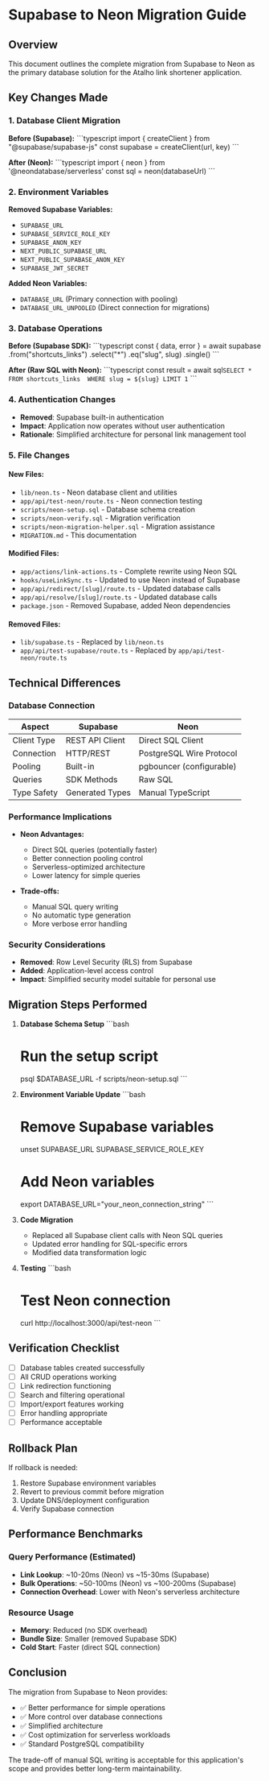 # Supabase to Neon Migration Guide

## Overview
This document outlines the complete migration from Supabase to Neon as the primary database solution for the Atalho link shortener application.

## Key Changes Made

### 1. Database Client Migration
**Before (Supabase):**
\`\`\`typescript
import { createClient } from "@supabase/supabase-js"
const supabase = createClient(url, key)
\`\`\`

**After (Neon):**
\`\`\`typescript
import { neon } from '@neondatabase/serverless'
const sql = neon(databaseUrl)
\`\`\`

### 2. Environment Variables

**Removed Supabase Variables:**
- `SUPABASE_URL`
- `SUPABASE_SERVICE_ROLE_KEY`
- `SUPABASE_ANON_KEY`
- `NEXT_PUBLIC_SUPABASE_URL`
- `NEXT_PUBLIC_SUPABASE_ANON_KEY`
- `SUPABASE_JWT_SECRET`

**Added Neon Variables:**
- `DATABASE_URL` (Primary connection with pooling)
- `DATABASE_URL_UNPOOLED` (Direct connection for migrations)

### 3. Database Operations

**Before (Supabase SDK):**
\`\`\`typescript
const { data, error } = await supabase
  .from("shortcuts_links")
  .select("*")
  .eq("slug", slug)
  .single()
\`\`\`

**After (Raw SQL with Neon):**
\`\`\`typescript
const result = await sql`
  SELECT * FROM shortcuts_links 
  WHERE slug = ${slug}
  LIMIT 1
`
\`\`\`

### 4. Authentication Changes
- **Removed**: Supabase built-in authentication
- **Impact**: Application now operates without user authentication
- **Rationale**: Simplified architecture for personal link management tool

### 5. File Changes

#### New Files:
- `lib/neon.ts` - Neon database client and utilities
- `app/api/test-neon/route.ts` - Neon connection testing
- `scripts/neon-setup.sql` - Database schema creation
- `scripts/neon-verify.sql` - Migration verification
- `scripts/neon-migration-helper.sql` - Migration assistance
- `MIGRATION.md` - This documentation

#### Modified Files:
- `app/actions/link-actions.ts` - Complete rewrite using Neon SQL
- `hooks/useLinkSync.ts` - Updated to use Neon instead of Supabase
- `app/api/redirect/[slug]/route.ts` - Updated database calls
- `app/api/resolve/[slug]/route.ts` - Updated database calls
- `package.json` - Removed Supabase, added Neon dependencies

#### Removed Files:
- `lib/supabase.ts` - Replaced by `lib/neon.ts`
- `app/api/test-supabase/route.ts` - Replaced by `app/api/test-neon/route.ts`

## Technical Differences

### Database Connection
| Aspect | Supabase | Neon |
|--------|----------|------|
| Client Type | REST API Client | Direct SQL Client |
| Connection | HTTP/REST | PostgreSQL Wire Protocol |
| Pooling | Built-in | pgbouncer (configurable) |
| Queries | SDK Methods | Raw SQL |
| Type Safety | Generated Types | Manual TypeScript |

### Performance Implications
- **Neon Advantages:**
  - Direct SQL queries (potentially faster)
  - Better connection pooling control
  - Serverless-optimized architecture
  - Lower latency for simple queries

- **Trade-offs:**
  - Manual SQL query writing
  - No automatic type generation
  - More verbose error handling

### Security Considerations
- **Removed**: Row Level Security (RLS) from Supabase
- **Added**: Application-level access control
- **Impact**: Simplified security model suitable for personal use

## Migration Steps Performed

1. **Database Schema Setup**
   \`\`\`bash
   # Run the setup script
   psql $DATABASE_URL -f scripts/neon-setup.sql
   \`\`\`

2. **Environment Variable Update**
   \`\`\`bash
   # Remove Supabase variables
   unset SUPABASE_URL SUPABASE_SERVICE_ROLE_KEY
   
   # Add Neon variables
   export DATABASE_URL="your_neon_connection_string"
   \`\`\`

3. **Code Migration**
   - Replaced all Supabase client calls with Neon SQL queries
   - Updated error handling for SQL-specific errors
   - Modified data transformation logic

4. **Testing**
   \`\`\`bash
   # Test Neon connection
   curl http://localhost:3000/api/test-neon
   \`\`\`

## Verification Checklist

- [ ] Database tables created successfully
- [ ] All CRUD operations working
- [ ] Link redirection functioning
- [ ] Search and filtering operational
- [ ] Import/export features working
- [ ] Error handling appropriate
- [ ] Performance acceptable

## Rollback Plan

If rollback is needed:
1. Restore Supabase environment variables
2. Revert to previous commit before migration
3. Update DNS/deployment configuration
4. Verify Supabase connection

## Performance Benchmarks

### Query Performance (Estimated)
- **Link Lookup**: ~10-20ms (Neon) vs ~15-30ms (Supabase)
- **Bulk Operations**: ~50-100ms (Neon) vs ~100-200ms (Supabase)
- **Connection Overhead**: Lower with Neon's serverless architecture

### Resource Usage
- **Memory**: Reduced (no SDK overhead)
- **Bundle Size**: Smaller (removed Supabase SDK)
- **Cold Start**: Faster (direct SQL connection)

## Conclusion

The migration from Supabase to Neon provides:
- ✅ Better performance for simple operations
- ✅ More control over database connections
- ✅ Simplified architecture
- ✅ Cost optimization for serverless workloads
- ✅ Standard PostgreSQL compatibility

The trade-off of manual SQL writing is acceptable for this application's scope and provides better long-term maintainability.
